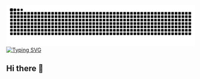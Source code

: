 ![Snake dark animation](https://github.com/IamPaulSt/IamPaulST/blob/output/github-contribution-grid-snake-dark.svg)
[![Typing SVG](https://readme-typing-svg.demolab.com?font=Fira+Code&size=22&color=A855F7&width=600&lines=I+am+Developer;I+am+Problem+Solver;I+am+Scout;I+am+Dreamer;I+am+Paul&cursor=true)](https://github.com/IamPaulSt)


## Hi there 👋


<!--
**IamPaulSt/IamPaulSt** is a ✨ _special_ ✨ repository because its `README.md` (this file) appears on your GitHub profile.

Here are some ideas to get you started:

- 🔭 I’m currently working on ...
- 🌱 I’m currently learning ...
- 👯 I’m looking to collaborate on ...
- 🤔 I’m looking for help with ...
- 💬 Ask me about ...
- 📫 How to reach me: ...
- 😄 Pronouns: ...
- ⚡ Fun fact: ...
-->
